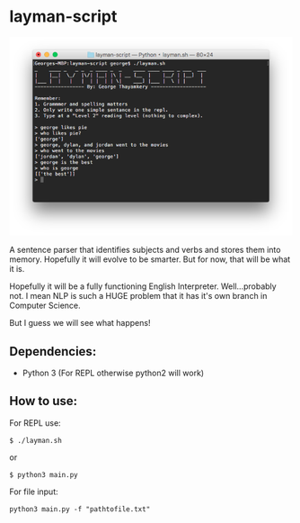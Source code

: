 # layman-script

<p align="center">
<img src="screenshot.png" alt="layman-script" />
</p>

A sentence parser that identifies subjects and verbs and stores them into memory. Hopefully it will evolve to be smarter. But for now, that will be what it is. 

Hopefully it will be a fully functioning English Interpreter.
Well...probably not.
I mean NLP is such a HUGE problem that it has it's own branch in Computer Science.

But I guess we will see what happens!

## Dependencies:
 * Python 3 (For REPL otherwise python2 will work)

## How to use:
For REPL use:
```
$ ./layman.sh
```
or 
```
$ python3 main.py
```

For file input:
```
python3 main.py -f "pathtofile.txt"
```
